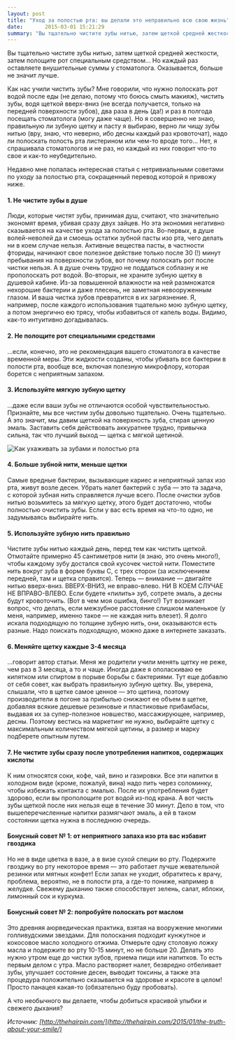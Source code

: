 ```yaml
---
layout: post
title: "Уход за полостью рта: вы делали это неправильно всю свою жизнь"
date:       2015-03-01 15:21:29
summary: "Вы тщательно чистите зубы нитью, затем щеткой средней жесткости, затем полощите рот специальным средством… Но каждый раз оставляете внушительные суммы у стоматолога. Оказывается, больше не значит лучше. Вот несколько советов, которые помогут вашим зубам стать здоровее."
---
```


Вы тщательно чистите зубы нитью, затем щеткой средней жесткости, затем полощите рот специальным средством… Но каждый раз оставляете внушительные суммы у стоматолога. Оказывается, больше не значит лучше.

Как нас учили чистить зубы? Мне говорили, что нужно полоскать рот водой после еды (не делаю, потому что боюсь смыть макияж), чистить зубы, водя щеткой вверх-вниз (не всегда получается, только на передней поверхности зубов), два раза в день (да!) и раз в полгода посещать стоматолога (могу даже чаще). Но я совершенно не знаю, правильную ли зубную щетку и пасту я выбираю, верно ли чищу зубы нитью (вру, знаю, что неверно, ибо десны каждый раз кровоточат), надо ли полоскать полость рта листерином или чем-то вроде того… Нет, я спрашивала стоматологов и не раз, но каждый из них говорит что-то свое и как-то неубедительно. 

Недавно мне попалась интересная статья с нетривиальными советами по уходу за полостью рта, сокращенный перевод которой я привожу ниже. 

#### 1. Не чистите зубы в душе
Люди, которые чистят зубы, принимая душ, считают, что значительно экономят время, убивая сразу двух зайцев. Но эта экономия негативно сказывается на качестве ухода за полостью рта. Во-первых, в душе волей-неволей да и смоешь остатки зубной пасты изо рта, чего делать ни в коем случае нельзя. Активные вещества пасты, в частности фториды, начинают свое полезное действие только после 30 (!) минут пребывания на поверхности зубов, вот почему полоскать рот после чистки нельзя. А в душе очень трудно не поддаться соблазну и не прополоскать рот водой. Во-вторых, не храните зубную щетку в душевой кабине. Из-за повышенной влажности на ней размножатся нехорошие бактерии и даже плесень, не заметная невооруженным глазом. И ваша чистка зубов превратится в их загрязнение. Я, например, после каждого использования тщательно мою зубную щетку, а потом энергично ею трясу, чтобы избавиться от капель воды. Видимо, как-то интуитивно догадывалась.

#### 2. Не полощите рот специальными средствами
…если, конечно, это не рекомендация вашего стоматолога в качестве временной меры. Эти жидкости созданы, чтобы убивать все бактерии в полости рта, вообще все, включая полезную микрофлору, которая борется с неприятным запахом.

#### 3. Используйте мягкую зубную щетку
…даже если ваши зубы не отличаются особой чувствительностью. Признайте, мы все чистим зубы довольно тщательно. Очень тщательно. А это значит, мы давим щеткой на поверхность зуба, стирая ценную эмаль. Заставить себя действовать аккуратнее трудно, привычка сильна, так что лучший выход — щетка с мягкой щетиной.

![Как ухаживать за зубами и полостью рта](https://dl.dropboxusercontent.com/u/4402725/kozmetium/teeth.jpg)

#### 4. Больше зубной нити, меньше щетки
Самые вредные бактерии, вызывающие кариес и неприятный запах изо рта, живут возле десен. Убрать налет бактерий с зуба — это та задача, с которой зубная нить справляется лучше всего. После очистки зубов нитью возьмитесь за мягкую щетку, этого будет достаточно, чтобы полностью очистить зубы. Если у вас есть время на что-то одно, не задумываясь выбирайте нить.

#### 5. Используйте зубную нить правильно
Чистите зубы нитью каждый день, перед тем как чистить щеткой. Отмотайте примерно 45 сантиметров нити (я знаю, это очень много!), чтобы каждому зубу достался свой кусочек чистой нити. Поместите нить вокруг зуба в форме буквы С, с трех сторон (за исключением передней, там и щетка справится). Теперь — внимание — двигайте нитью вверх-вниз. ВВЕРХ-ВНИЗ, не вправо-влево. НИ В КОЕМ СЛУЧАЕ НЕ ВПРАВО-ВЛЕВО. Если будете «пилить» зуб, сотрете эмаль, а десны будут кровоточить. (Вот в чем моя ошибка, бинго!) Тут возникает вопрос, что делать, если межзубное расстояние слишком маленькое (у меня, например, именно такое — не каждая нить влезет). Я долго искала подходящую по толщине зубную нить, они, оказываются есть разные. Надо поискать подходящую, можно даже в интернете заказать.

#### 6. Меняйте щетку каждые 3-4 месяца
…говорит автор статьи. Меня же родители учили менять щетку не реже, чем раз в 3 месяца, а то и чаще. Иногда даже я ополаскиваю ее кипятком или спиртом в порыве борьбы с бактериями. Тут еще добавлю от себя совет, как выбрать правильную зубную щетку. Вы, уверена, слышали, что в щетке самое ценное — это щетина, поэтому производители в погоне за прибылью снижают ее объем в щетке, добавляя всякие дешевые резиновые и пластиковые прибамбасы, выдавая их за супер-полезное новшество, массажирующее, например, десны. Поэтому вестись на маркетинг не нужно, выбирайте щетку с максимальным количеством мягкой щетины, а размер и марку подберете опытным путем.

#### 7. Не чистите зубы сразу после употребления напитков, содержащих кислоты
К ним относятся соки, кофе, чай, вино и газировки. Все эти напитки в холодном виде (кроме, пожалуй, вина) надо пить через соломинку, чтобы избежать контакта с эмалью. После их употребления будет здорово, если вы прополощите рот водой из-под крана. А вот чисть зубы щеткой после них нельзя еще в течение 30 минут. Дело в том, что вышеперечисленные напитки размягчают эмаль, а ей в таком состоянии щетка нужна в последнюю очередь.

#### Бонусный совет № 1: от неприятного запаха изо рта вас избавит гвоздика
Но не в виде цветка в вазе, а в визе сухой специи во рту. Подержите гвоздику во рту некоторое время — это работает лучше жевательной резинки или мятных конфет! Если запах не уходит, обратитесь к врачу, проблема, вероятно, не в полости рта, а где-то пониже, например в желудке. Свежему дыханию также способствует зелень, салат, яблоки, лимонный сок и куркума.

#### Бонусный совет № 2: попробуйте полоскать рот маслом
Это древняя аюрведическая практика, взятая на вооружение многими голливудскими звездами. Для полоскания подходит кунжутное и кокосовое масло холодного отжима. Отмерьте одну столовую ложку масла и подержите во рту 10-15 минут, но не больше 20. Делать это нужно утром еще до чистки зубов, приема пищи или напитков. То есть первым делом с утра. Масло растворяет налет, безвредно отбеливает зубы, улучшает состояние десен, выводит токсины, а также эта процедура положительно сказывается на здоровье и красоте в целом! Просто панацея какая-то (обязательно буду пробовать). 

А что необычного вы делаете, чтобы добиться красивой улыбки и свежего дыхания?

_Источник: [http://thehairpin.com/](http://thehairpin.com/2015/01/the-truth-about-your-smile/)_